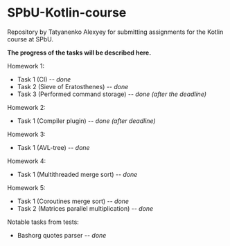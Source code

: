 # SPbU-Kotlin-course
Repository by Tatyanenko Alexyey for submitting assignments for the Kotlin course at SPbU.

**The progress of the tasks will be described here.**

Homework 1:
- Task 1 (CI) -- _done_
- Task 2 (Sieve of Eratosthenes) -- _done_
- Task 3 (Performed command storage) -- _done (after the deadline)_

Homework 2:
- Task 1 (Compiler plugin) -- _done (after deadline)_

Homework 3:
- Task 1 (AVL-tree) -- _done_

Homework 4:
- Task 1 (Multithreaded merge sort) -- _done_

Homework 5:
- Task 1 (Coroutines merge sort) -- _done_
- Task 2 (Matrices parallel multiplication) -- _done_

Notable tasks from tests:
- Bashorg quotes parser -- _done_

